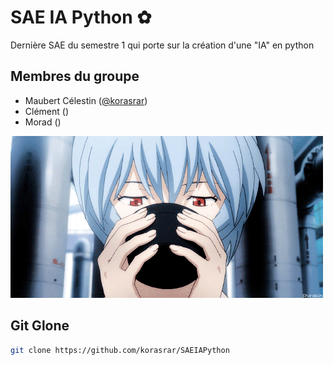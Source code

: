 # SAE IA Python 	✿

Dernière SAE du semestre 1 qui porte sur la création d'une "IA" en python


## Membres du groupe 

- Maubert Célestin ([@korasrar](https://github.com/korasrar))
- Clément ()
- Morad ()

![ReiAyanami](https://github.com/korasrar/Work/blob/main/img/reigif2.gif)

## Git Glone 

```bash
git clone https://github.com/korasrar/SAEIAPython
```
